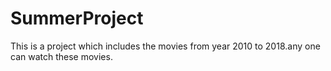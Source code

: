 # SummerProject
This is a project which includes the movies from year 2010 to 2018.any one can watch these movies. 

